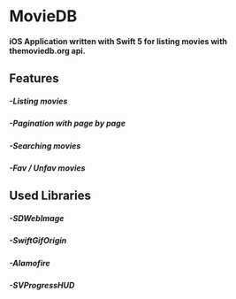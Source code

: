 # MovieDB

#### iOS Application written with Swift 5 for listing movies with themoviedb.org api.


## Features
##### -Listing movies
##### -Pagination with page by page
##### -Searching movies
##### -Fav / Unfav movies

## Used Libraries

##### -SDWebImage
##### -SwiftGifOrigin
##### -Alamofire
##### -SVProgressHUD
